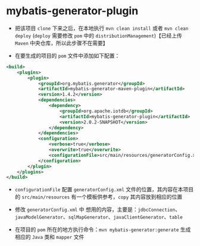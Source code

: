<!--

    Licensed to the Apache Software Foundation (ASF) under one
    or more contributor license agreements.  See the NOTICE file
    distributed with this work for additional information
    regarding copyright ownership.  The ASF licenses this file
    to you under the Apache License, Version 2.0 (the
    "License"); you may not use this file except in compliance
    with the License.  You may obtain a copy of the License at

        http://www.apache.org/licenses/LICENSE-2.0

    Unless required by applicable law or agreed to in writing,
    software distributed under the License is distributed on an
    "AS IS" BASIS, WITHOUT WARRANTIES OR CONDITIONS OF ANY
    KIND, either express or implied.  See the License for the
    specific language governing permissions and limitations
    under the License.

-->
# mybatis-generator-plugin

* 把该项目 `clone` 下来之后，在本地执行 `mvn clean install` 或者 `mvn clean deploy` (`deploy` 需要修改 `pom` 中的 `distributionManagement`)【已经上传 `Maven` 中央仓库，所以此步骤不在需要】

* 在要生成的项目的 `pom` 文件中添加如下配置：

```xml
<build>
    <plugins>
        <plugin>
            <groupId>org.mybatis.generator</groupId>
            <artifactId>mybatis-generator-maven-plugin</artifactId>
            <version>1.4.2</version>
            <dependencies>
                <dependency>
                    <groupId>org.apache.iotdb</groupId>
                    <artifactId>mybatis-generator-plugin</artifactId>
                    <version>2.0.2-SNAPSHOT</version>
                </dependency>
            </dependencies>
            <configuration>
                <verbose>true</verbose>
                <overwrite>true</overwrite>
                <configurationFile>src/main/resources/generatorConfig.xml</configurationFile>
            </configuration>
        </plugin>
    </plugins>
</build>
```

* `configurationFile` 配置 `generatorConfig.xml` 文件的位置，其内容在本项目的 `src/main/resources` 有一个模板供参考，`copy` 其内容放到相应的位置

* 修改 `generatorConfig.xml` 中 想用的内容，主要是：`jdbcConnection`、`javaModelGenerator`、`sqlMapGenerator`、`javaClientGenerator`、`table`

* 在项目的 `pom` 所在的地方执行命令：`mvn mybatis-generator:generate` 生成相应的 `Java` 类和 `mapper` 文件